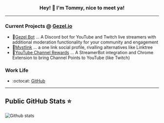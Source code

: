 <h3 align="center">
Hey! 👋 I'm Tommy, nice to meet ya!
</h3>

---

### Current Projects @ [Gezel.io](https://Gezel.io)
- 🤖[Gezel Bot](https://bot.gezel.io) ... A Discord bot for YouTube and Twitch live streamers with additional moderation functionality for your community and engagement
- 🙅[Mystlink](https://mystl.ink) ... a one link social profile, rivalling alternatives like Linktree
- 🎥[YouTube Channel Rewards](https://github.com/gezelio/YTCR-Streamerbot) ... A StreamerBot integration and Chrome Extension to bring Channel Points to YouTube (like Twitch)

### Work Life
- :octocat: [GitHub](https://github.com)
---

## Public GitHub Stats ⭐️
![Github stats](https://github-readme-stats.vercel.app/api?username=tommerty)
